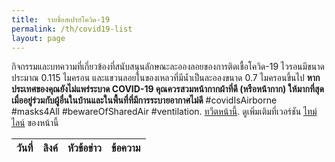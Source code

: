 ```yaml
---
title:  รายชื่อสเปรย์โควิด-19
permalink: /th/covid19-list
layout: page
---
```


<script
  src="https://code.jquery.com/jquery-3.6.0.min.js"
  integrity="sha256-/xUj+3OJU5yExlq6GSYGSHk7tPXikynS7ogEvDej/m4="
  crossorigin="anonymous"></script>
<script type="text/javascript" src="https://cdn.datatables.net/1.10.11/js/jquery.dataTables.min.js"></script>
<script type="text/javascript" src="https://cdn.datatables.net/fixedcolumns/3.2.1/js/dataTables.fixedColumns.min.js"></script>
<script src="https://unpkg.com/dayjs@1.8.21/dayjs.min.js"></script>
<link rel="stylesheet" type="text/css" href="https://cdn.datatables.net/1.10.25/css/jquery.dataTables.min.css">

กิจกรรมและบทความที่เกี่ยวข้องที่สนับสนุนลักษณะละอองลอยของการติดเชื้อโควิด-19 ไวรอนมีขนาดประมาณ 0.115 ไมครอน และแขวนลอยในของเหลวที่มีน้ำเป็นละอองขนาด 0.7 ไมครอนขึ้นไป **หากประเทศของคุณยังไม่แพร่ระบาด COVID-19 คุณควรสวมหน้ากากผ้าที่ดี (หรือหน้ากาก) ให้มากที่สุดเมื่ออยู่ร่วมกับผู้อื่นในบ้านและในพื้นที่ที่มีการระบายอากาศไม่ดี** #covidIsAirborne #masks4All #bewareOfSharedAir #ventilation. <a href="https://twitter.com/intent/tweet?url=https%3A%2F%2Fits-airborne.org%2Fcovid19-list&via=AerosolizedC19&text=%23COVIDisAirborne%20%23masks4All%20%23bewareOfSharedAir%20%23ventilation. See: " target="_blank">ทวีตหน้านี้</a>. ดูเพิ่มเติมที่เวอร์ชัน [ไทม์ไลน์](covid19-timeline.html) ของหน้านี้

<script>
$(document).ready(function () {
    $.noConflict();

       $.getJSON("../media/aerosol-timeline.json", function(tl) {
            for(i=0;i < tl.events.length;i++){
                    var html='';
                    var dt = tl.events[i].start_date.year; 
                    var mt = tl.events[i].start_date.month;
                    var dy = tl.events[i].start_date.day;
                    if (mt > 0) {
                        dt = dt + "-" + mt;     
                        if (dy > 0) {
                            dt = dayjs(dt + "-" + dy).format('MMM D, YYYY');     
                        } else {
                            dt = dayjs(dt + "-1").format('MMM, YYYY');    
                        }
                    }

                    dt = dt.replaceAll("-undefined","");
                    html +='<td>' + dt +'</td>';
                    html +='<td><a href="' + tl.events[i].media.link +'">link</a></td>';
                    html +='<td>' + tl.events[i].text.headline +'</td>';
                    html +='<td>' + tl.events[i].text.text +'</td>';
                    $('#table_id tbody').append('<tr>'+html+'</tr>');
            }
            $('#table_id').DataTable();
       });
});
</script>

<table id="table_id" class="display">
    <thead>
        <tr>
          <th>วันที่</th>
          <th>ลิงค์</th> 
          <th>หัวข้อข่าว</th> 
          <th>ข้อความ</th>
        </tr>
    </thead>
    <tbody>        
    </tbody>
</table>